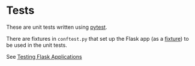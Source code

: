 # Tests

These are unit tests written using [pytest](https://docs.pytest.org/en/8.2.x/).

There are fixtures in `conftest.py` that set up the Flask app (as a [fixture](https://flask.palletsprojects.com/en/3.0.x/testing/#fixtures)) to be used in the unit tests.

See [Testing Flask Applications](https://flask.palletsprojects.com/en/3.0.x/testing/)
